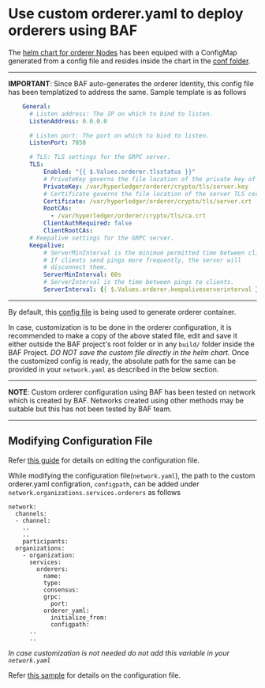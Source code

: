 <a name = "custom-orderer-yaml"></a>
# Use custom orderer.yaml to deploy orderers using BAF

The [helm chart for orderer Nodes](https://github.com/hyperledger-labs/blockchain-automation-framework/tree/develop/platforms/hyperledger-fabric/charts/orderernode) has been equiped with a ConfigMap generated from a config file and resides inside the chart in the [conf folder](https://github.com/hyperledger-labs/blockchain-automation-framework/tree/develop/platforms/hyperledger-fabric/charts/orderernode/conf).

---
**IMPORTANT**: Since BAF auto-generates the orderer Identity, this config file has been templatized to address the same. Sample template is as follows

```yaml
    General:
      # Listen address: The IP on which to bind to listen.
      ListenAddress: 0.0.0.0

      # Listen port: The port on which to bind to listen.
      ListenPort: 7050

      # TLS: TLS settings for the GRPC server.
      TLS:
          Enabled: "{{ $.Values.orderer.tlsstatus }}"
          # PrivateKey governs the file location of the private key of the TLS certificate.
          PrivateKey: /var/hyperledger/orderer/crypto/tls/server.key
          # Certificate governs the file location of the server TLS certificate.
          Certificate: /var/hyperledger/orderer/crypto/tls/server.crt
          RootCAs:
            - /var/hyperledger/orderer/crypto/tls/ca.crt
          ClientAuthRequired: false
          ClientRootCAs:
      # Keepalive settings for the GRPC server.
      Keepalive:
          # ServerMinInterval is the minimum permitted time between client pings.
          # If clients send pings more frequently, the server will
          # disconnect them.
          ServerMinInterval: 60s
          # ServerInterval is the time between pings to clients.
          ServerInterval: {{ $.Values.orderer.keepaliveserverinterval }}

```

---

By default, this [config file](https://github.com/hyperledger-labs/blockchain-automation-framework/tree/develop/platforms/hyperledger-fabric/charts/orderernode/conf/default_orderer.yaml) is being used to generate orderer container.

In case, customization is to be done in the orderer configuration, it is recommended to make a copy of the above stated file, edit and save it either outside the BAF project's root folder or in any `build/` folder inside the BAF Project. *DO NOT save the custom file directly in the helm chart.*
Once the customized config is ready, the absolute path for the same can be provided in your `network.yaml` as described in the below section. 

---
**NOTE**: Custom orderer configuration using BAF has been tested on network which is created by BAF. Networks created using other methods may be suitable but this has not been tested by BAF team.

---

## Modifying Configuration File

Refer [this guide](./fabric_networkyaml.md) for details on editing the configuration file.

While modifying the configuration file(`network.yaml`), the path to the custom orderer.yaml configration, `configpath`, can be added under `network.organizations.services.orderers` as follows

    network:
      channels:
      - channel:
        ..
        ..
        participants:
      organizations:
        - organization:
          services:
            orderers:
              name:
              type: 
              consensus:
              grpc:
                port: 
              orderer_yaml: 
                initialize_from: 
                configpath:
          ..
          ..      

*_In case customization is not needed do not add this variable in your `network.yaml`_*

Refer [this sample](https://github.com/hyperledger-labs/blockchain-automation-framework/tree/develop/platforms/hyperledger-fabric/configuration/samples/network-fabricv2.yaml) for details on the configuration file.